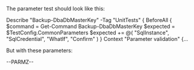 The parameter test should look like this:

Describe "Backup-DbaDbMasterKey" -Tag "UnitTests" {
    BeforeAll {
        $command = Get-Command Backup-DbaDbMasterKey
        $expected = $TestConfig.CommonParameters
        $expected += @(
            "SqlInstance",
            "SqlCredential",
            "WhatIf",
            "Confirm"
        )
    }
    Context "Parameter validation" {...

But with these parameters:

--PARMZ--